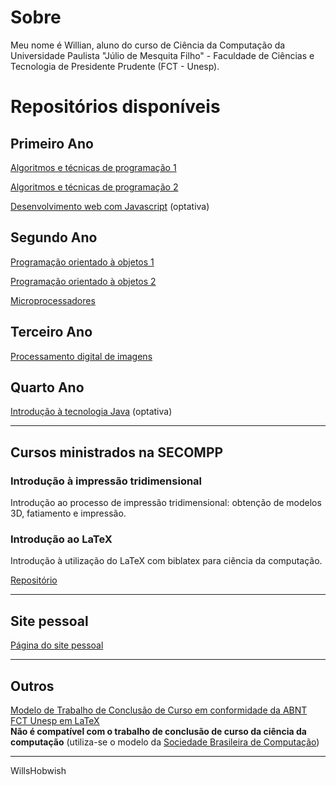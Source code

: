 # Sobre

Meu nome é Willian, aluno do curso de Ciência da Computação da Universidade Paulista "Júlio de Mesquita Filho" - Faculdade de Ciências e Tecnologia de Presidente Prudente (FCT - Unesp).

# Repositórios disponíveis

## Primeiro Ano
[Algoritmos e técnicas de programação 1](https://github.com/willshobwish/algoritmos-tecnicas-programacao-1)

[Algoritmos e técnicas de programação 2](https://github.com/willshobwish/algoritmos-tecnicas-pogramacao-2)

[Desenvolvimento web com Javascript](https://github.com/willshobwish/desenvolvimento-web) (optativa)

## Segundo Ano

[Programação orientado à objetos 1](https://github.com/willshobwish/programacao-orientado-objetos-1)

[Programação orientado à objetos 2](https://github.com/willshobwish/programacao-orientado-objetos-2)

[Microprocessadores](https://github.com/willshobwish/microprocessadores)

## Terceiro Ano


[Processamento digital de imagens](https://github.com/willshobwish/processamento-digital-imagens)


## Quarto Ano

[Introdução à tecnologia Java](https://github.com/willshobwish/introducao-tecnologia-java) (optativa)

---

## Cursos ministrados na SECOMPP

### Introdução à impressão tridimensional

Introdução ao processo de impressão tridimensional: obtenção de modelos 3D, fatiamento e impressão.

### Introdução ao LaTeX

Introdução à utilização do LaTeX com biblatex para ciência da computação.

[Repositório](https://github.com/willshobwish/secompp-latex)

---

## Site pessoal
[Página do site pessoal](https://willshobwish.github.io)  

---

<!-- ## Web apps

[CACiC](https://cacic-fct.web.app/home)  
Web app do centro acadêmico da ciência da computação
  
[FCT App](https://fct-pp.web.app/calendario)  
Web app com os eventos da FCT Unesp

--- -->

## Outros

[Modelo de Trabalho de Conclusão de Curso em conformidade da ABNT FCT Unesp em LaTeX](https://github.com/willshobwish/tcc-modelo-fct-unesp-latex)  
**Não é compatível com o trabalho de conclusão de curso da ciência da computação** (utiliza-se o modelo da [Sociedade Brasileira de Computação](https://www.sbc.org.br/documentos-da-sbc/summary/169-templates-para-artigos-e-capitulos-de-livros/878-modelosparapublicaodeartigos))

----------

WillsHobwish

